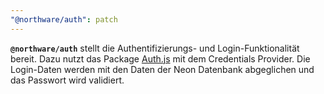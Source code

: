 ```yaml
---
"@northware/auth": patch
---
```


**`@northware/auth`** stellt die Authentifizierungs- und Login-Funktionalität bereit. Dazu nutzt das Package [Auth.js](https://authjs.dev/) mit dem Credentials Provider. Die Login-Daten werden mit den Daten der Neon Datenbank abgeglichen und das Passwort wird validiert.
